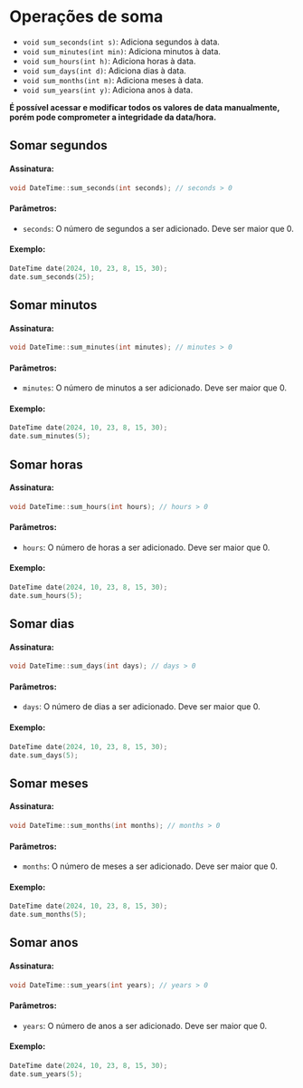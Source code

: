 # Operações de soma

- `void sum_seconds(int s)`: Adiciona segundos à data.
- `void sum_minutes(int min)`: Adiciona minutos à data.
- `void sum_hours(int h)`: Adiciona horas à data.
- `void sum_days(int d)`: Adiciona dias à data.
- `void sum_months(int m)`: Adiciona meses à data.
- `void sum_years(int y)`: Adiciona anos à data.

**É possível acessar e modificar todos os valores de data manualmente, porém pode comprometer a integridade da data/hora.**

## Somar segundos
#### Assinatura:

```c++
void DateTime::sum_seconds(int seconds); // seconds > 0
```

#### Parâmetros:

- `seconds`: O número de segundos a ser adicionado. Deve ser maior que 0.

#### Exemplo:

```c++
DateTime date(2024, 10, 23, 8, 15, 30);
date.sum_seconds(25);
```


## Somar minutos
#### Assinatura:

```c++
void DateTime::sum_minutes(int minutes); // minutes > 0
```

#### Parâmetros:

- `minutes`: O número de minutos a ser adicionado. Deve ser maior que 0.

#### Exemplo:

```c++
DateTime date(2024, 10, 23, 8, 15, 30);
date.sum_minutes(5);
```

## Somar horas
#### Assinatura:

```c++
void DateTime::sum_hours(int hours); // hours > 0
```

#### Parâmetros:

- `hours`: O número de horas a ser adicionado. Deve ser maior que 0.

#### Exemplo:

```c++
DateTime date(2024, 10, 23, 8, 15, 30);
date.sum_hours(5);
```

## Somar dias

#### Assinatura:

```c++
void DateTime::sum_days(int days); // days > 0
```

#### Parâmetros:

- `days`: O número de dias a ser adicionado. Deve ser maior que 0.

#### Exemplo:

```c++
DateTime date(2024, 10, 23, 8, 15, 30);
date.sum_days(5);
```

## Somar meses

#### Assinatura:

```c++
void DateTime::sum_months(int months); // months > 0
```

#### Parâmetros:

- `months`: O número de meses a ser adicionado. Deve ser maior que 0.

#### Exemplo:

```c++
DateTime date(2024, 10, 23, 8, 15, 30);
date.sum_months(5);
```

## Somar anos

#### Assinatura:

```c++
void DateTime::sum_years(int years); // years > 0
```

#### Parâmetros:

- `years`: O número de anos a ser adicionado. Deve ser maior que 0.

#### Exemplo:

```c++
DateTime date(2024, 10, 23, 8, 15, 30);
date.sum_years(5);
```
